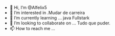 - 👋 Hi, I’m @Alfelix5
- 👀 I’m interested in .Mudar de carreira
- 🌱 I’m currently learning ... java  Fullstark
- 💞️ I’m looking to collaborate on ... Tudo que puder. 
- 📫 How to reach me ...

<!---
Alfelix5/Alfelix5 is a ✨ special ✨ repository because its `README.md` (this file) appears on your GitHub profile.
You can click the Preview link to take a look at your changes.
--->
